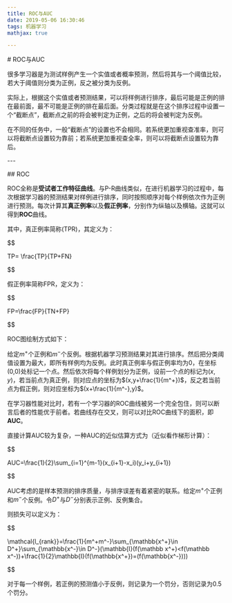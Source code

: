 ```yaml
---
title: ROC与AUC
date: 2019-05-06 16:30:46
tags: 机器学习
mathjax: true

---
```


\# ROC与AUC

很多学习器是为测试样例产生一个实值或者概率预测，然后将其与一个阈值比较，若大于阈值则分类为正例，反之被分类为反例。

实际上，根据这个实值或者预测结果，可以将样例进行排序，最后可能是正例的排在最前面，最不可能是正例的排在最后面。分类过程就是在这个排序过程中设置一个“截断点”，截断点之前的将会被判定为正例，之后的将会被判定为反例。

在不同的任务中，一般“截断点”的设置也不会相同。若系统更加重视查准率，则可以将截断点设置较为靠前；若系统更加重视查全率，则可以将截断点设置较为靠后。

\---

\## ROC

ROC全称是**受试者工作特征曲线**。与P-R曲线类似，在进行机器学习的过程中，每次根据学习器的预测结果对样例进行排序，同时按照顺序对每个样例依次作为正例进行预测。每次计算其**真正例率**以及**假正例率**，分别作为纵轴以及横轴。这就可以得到**ROC**曲线。

其中，真正例率简称(TPR)，其定义为：

$$

TP= \frac{TP}{TP+FN}

$$

假正例率简称FPR，定义为：

$$

FP=\frac{FP}{TN+FP}

$$

ROC图绘制方式如下：

给定$m^+$个正例和$m^-$个反例。根据机器学习预测结果对其进行排序。然后把分类阈值设置为最大，即所有样例均为反例。此时真正例率与假正例率均为0，在坐标(0,0)处标记一个点。然后依次将每个样例划分为正例，设前一个点的标记为$(x,y)$，若当前点为真正例，则对应点的坐标为$(x,y+\frac{1}{m^+})$，反之若当前点为假正例，则对应坐标为$(x+\frac{1}{m^-},y)$。

在学习器性能对比时，若有一个学习器的ROC曲线被另一个完全包住，则可以断言后者的性能优于前者。若曲线存在交叉，则可以对比ROC曲线下的面积，即**AUC**。

直接计算AUC较为复杂，一种AUC的近似估算方式为（近似看作梯形计算）：

$$

AUC=\frac{1}{2}\sum_{i=1}^{m-1}(x_{i+1}-x_i)(y_i+y_{i+1})

$$

AUC考虑的是样本预测的排序质量，与排序误差有着紧密的联系。给定$m^+$个正例和$m^-$个反例。令$D^+$与$D^-$分别表示正例、反例集合。

则损失可以定义为：

$$

\mathcal{l_{rank}}=\frac{1}{m^+m^-}\sum_{\mathbb{x^+}\in D^+}\sum_{\mathbb{x^-}\in D^-}(\mathbb{I}(f(\mathbb x^+)<f(\mathbb x^-))+\frac{1}{2}\mathbb{I}(f(\mathbb{x^+})=(f(\mathbb{x^-})))

$$

对于每一个样例，若正例的预测值小于反例，则记录为一个罚分，否则记录为0.5个罚分。